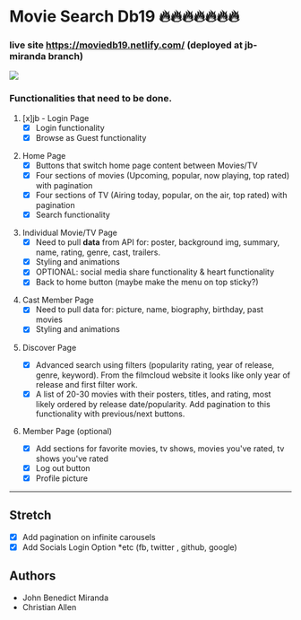 # Movie Search Db19 🔥🔥🔥🔥🔥🔥🔥
### live site https://moviedb19.netlify.com/ (deployed at jb-miranda branch)


![](assets/01.png)

### Functionalities that need to be done.

1. [x]jb - Login Page
   - [x] Login functionality
   - [x] Browse as Guest functionality

2) Home Page
   - [x] Buttons that switch home page content between Movies/TV
   - [x] Four sections of movies (Upcoming, popular, now playing, top rated) with pagination
   - [x] Four sections of TV (Airing today, popular, on the air, top rated) with pagination
   - [x] Search functionality

3. Individual Movie/TV Page
   - [x] Need to pull **data** from API for: poster, background img, summary, name, rating, genre, cast, trailers.
   - [x] Styling and animations
   - [x] OPTIONAL: social media share functionality & heart functionality
   - [x] Back to home button (maybe make the menu on top sticky?)

4) Cast Member Page
   - [x] Need to pull data for: picture, name, biography, birthday, past movies
   - [x] Styling and animations

5. Discover Page

   - [x] Advanced search using filters (popularity rating, year of release, genre, keyword). From the filmcloud website it looks like only year of release and first filter work.
   - [x] A list of 20-30 movies with their posters, titles, and rating, most likely ordered by release date/popularity. Add pagination to this functionality with previous/next buttons.

6. Member Page (optional)
   - [x] Add sections for favorite movies, tv shows, movies you've rated, tv shows you've rated
   - [x] Log out button
   - [x] Profile picture

---

## Stretch

- [x] Add pagination on infinite carousels
- [x] Add Socials Login Option \*etc (fb, twitter , github, google)

## Authors

- John Benedict Miranda
- Christian Allen
